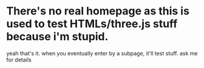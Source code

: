 # There's no real homepage as this is used to test HTMLs/three.js stuff because i'm stupid. 
yeah that's it.
when you eventually enter by a subpage, it'll test stuff. ask me for details
